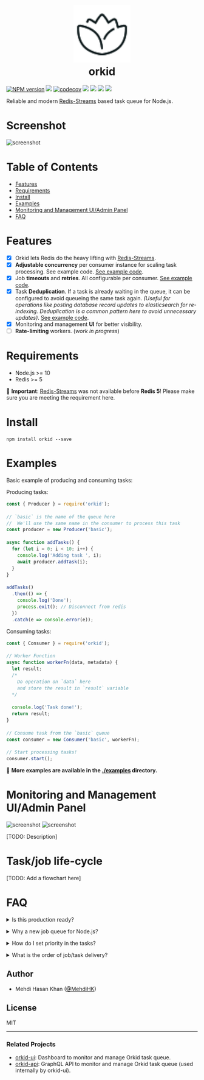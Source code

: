 <h1 align="center">
<img src="orkid.svg" width="150px" height="150px" /><br />
orkid</h1>

[![NPM version](https://img.shields.io/npm/v/orkid.svg)](https://www.npmjs.com/package/orkid)
![](https://img.shields.io/circleci/build/github/mugli/orkid-node/master?token=9e4999a9e95ab359bb1b458bbaed97985308a704)
[![codecov](https://codecov.io/gh/mugli/orkid-node/branch/master/graph/badge.svg)](https://codecov.io/gh/mugli/orkid-node)
![](https://img.shields.io/david/mugli/orkid.svg?style=flat)
![](https://img.shields.io/david/dev/mugli/orkid.svg?style=flat)
![](https://img.shields.io/node/v/orkid.svg?style=flat)
![](https://img.shields.io/npm/l/orkid.svg?style=flat)

Reliable and modern [Redis-Streams](https://redis.io/topics/streams-intro) based task queue for Node.js.

# Screenshot

![screenshot](https://raw.githubusercontent.com/mugli/orkid-node/master/screenshot.png)

# Table of Contents

- [Features](#features)
- [Requirements](#requirements)
- [Install](#install)
- [Examples](#examples)
- [Monitoring and Management UI/Admin Panel](#monitoring-and-management-ui-admin-panel)
- [FAQ](#faq)

# Features

- [x] Orkid lets Redis do the heavy lifting with [Redis-Streams](https://redis.io/topics/streams-intro).
- [x] **Adjustable concurrency** per consumer instance for scaling task processing. See example code. [See example code](https://github.com/mugli/orkid-node/tree/master/examples/basic).
- [x] Job **timeouts** and **retries**. All configurable per consumer. [See example code](https://github.com/mugli/orkid-node/tree/master/examples/failure-timeout-retry).
- [x] Task **Deduplication**. If a task is already waiting in the queue, it can be configured to avoid queueing the same task again. _(Useful for operations like posting database record updates to elasticsearch for re-indexing. Deduplication is a common pattern here to avoid unnecessary updates)_. [See example code](https://github.com/mugli/orkid-node/tree/master/examples/deduplication).
- [x] Monitoring and management **UI** for better visibility.
  <!-- - [ ] Cron-like **scheduled job** producing. This is different than queueing task now and executing it later. Instead the producer function will be called later at a particular time to produce task. If multiple instances of the application is running, Orkid will ensure that only one producer function gets called. -->
- [ ] **Rate-limiting** workers. (_work in progress_)

# Requirements

- Node.js >= 10
- Redis >= 5

👏 **Important**: [Redis-Streams](https://redis.io/topics/streams-intro) was not available before **Redis 5**! Please make sure you are meeting the requirement here.

# Install

```
npm install orkid --save
```

# Examples

Basic example of producing and consuming tasks:

Producing tasks:

```js
const { Producer } = require('orkid');

// `basic` is the name of the queue here
//  We'll use the same name in the consumer to process this task
const producer = new Producer('basic');

async function addTasks() {
  for (let i = 0; i < 10; i++) {
    console.log('Adding task ', i);
    await producer.addTask(i);
  }
}

addTasks()
  .then(() => {
    console.log('Done');
    process.exit(); // Disconnect from redis
  })
  .catch(e => console.error(e));
```

Consuming tasks:

```js
const { Consumer } = require('orkid');

// Worker Function
async function workerFn(data, metadata) {
  let result;
  /*
    Do operation on `data` here
    and store the result in `result` variable
  */

  console.log('Task done!');
  return result;
}

// Consume task from the `basic` queue
const consumer = new Consumer('basic', workerFn);

// Start processing tasks!
consumer.start();
```

👏 **More examples are available in the [./examples](https://github.com/mugli/orkid-node/tree/master/examples) directory.**

# Monitoring and Management UI/Admin Panel

![screenshot](https://raw.githubusercontent.com/mugli/orkid-node/master/screenshot.png)
![screenshot](https://raw.githubusercontent.com/mugli/orkid-node/master/screenshot-2.png)

[TODO: Description]

# Task/job life-cycle

[TODO: Add a flowchart here]

# FAQ

<details>
  <summary>Is this production ready?</summary>
  Not yet.
</details>

<p></p>

<details>
  <summary>Why a new job queue for Node.js?</summary>
  All the redis-based solutions were created before [Redis-Streams](https://redis.io/topics/streams-intro) became available. They all require a lot of work on the queue-side to ensure durability and atomicity of jobs. Redis-Streams was specifically designed to made this kind of tasks easier, thus allows simpler core in the queue and more reliable operations.

None of existing usable job queues in Node.js offers a monitoring option that we liked.

None of the existing usable task queues support task de-duplication.

</details>

<p></p>

<details>
  <summary>How do I set priority in the tasks?</summary>
  Redis-Streams isn't a right primitive to make a priority queue efficiently on top of it. Orkid doesn't support priority queues now and probably never will.

However, as a workaround, you can create a separate queue, keep its workload minimal and use it for high priority jobs with Orkid.

</details>

<p></p>

<details>
  <summary>What is the order of job/task delivery?</summary>
  Jobs are processed in the order they are produced. However, if retry option is turned on and is applicable, failed jobs gets enqueued to the queue at once, along with other newly produced jobs. 
</details>

<p></p>

## Author

- Mehdi Hasan Khan ([@MehdiHK](https://twitter.com/MehdiHK))

## License

MIT

---

### Related Projects

- [orkid-ui](https://github.com/mugli/orkid-ui): Dashboard to monitor and manage Orkid task queue.
- [orkid-api](https://github.com/mugli/orkid-api): GraphQL API to monitor and manage Orkid task queue (used internally by orkid-ui).

